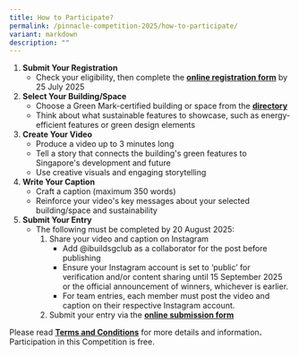 ```yaml
---
title: How to Participate?
permalink: /pinnacle-competition-2025/how-to-participate/
variant: markdown
description: ""
---
```

<ol>
	<li><strong>Submit Your Registration</strong>
		<ul>
			<li>Check your eligibility, then complete the <strong><u>online registration form</u></strong> by 25 July 2025</li>
		</ul>
	</li>
	<li><strong>Select Your Building/Space</strong>
		<ul>
			<li>Choose a Green Mark-certified building or space from the <strong><u>directory</u></strong></li>
			<li>Think about what sustainable features to showcase, such as energy-efficient features or green design elements</li>
		</ul>
	</li>
	<li><strong>Create Your Video</strong>
		<ul>
			<li>Produce a video up to 3 minutes long</li>
			<li>Tell a story that connects the building's green features to Singapore's development and future</li>
			<li>Use creative visuals and engaging storytelling</li>
		</ul>
	</li>
	<li><strong>Write Your Caption</strong>
		<ul>
			<li>Craft a caption (maximum 350 words)</li>
			<li>Reinforce your video's key messages about your selected building/space and sustainability</li>
		</ul>
	</li>
	<li><strong>Submit Your Entry</strong>
		<ul>
			<li>The following must be completed by 20 August 2025:
				<ol>
					<li>Share your video and caption on Instagram
						<ul>
							<li>Add @ibuildsgclub as a collaborator for the post before publishing</li>
							<li>Ensure your Instagram account is set to ‘public’ for verification and/or content sharing until 15 September 2025 or the official announcement of winners, whichever is earlier.</li>
							<li>For team entries, each member must post the video and caption on their respective Instagram account.</li>
						</ul>
					</li>
					<li>Submit your entry via the <strong><u>online submission form</u></strong></li>
				</ol>
			</li>
		</ul>
	</li>
</ol>

<p>Please read <strong><u>Terms and Conditions</u></strong> for more details and information<strong>. </strong>Participation in this Competition is free.</p>
